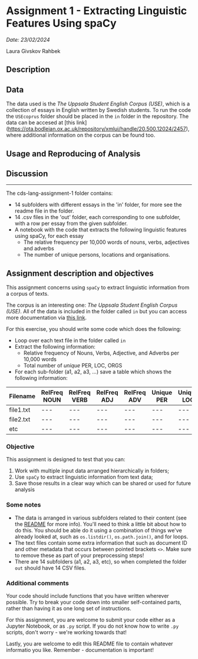 # Assignment 1 - Extracting Linguistic Features Using spaCy

*Date: 23/02/2024*

Laura Givskov Rahbek 

## Description 



## Data

The data used is the *The Uppsala Student English Corpus (USE)*, which is a collection of essays in English written by Swedish students. To run the code the ```USEcoprus``` folder should be placed in the ```in``` folder in the repository. The data can be accesed at [this link] (https://ota.bodleian.ox.ac.uk/repository/xmlui/handle/20.500.12024/2457), where additional information on the corpus can be found too. 

## Usage and Reproducing of Analysis

## Discussion 

___________

The cds-lang-assignment-1 folder contains: 
- 14 subfolders with different essays in the 'in' folder, for more see the readme file in the folder. 
- 14 .csv files in the 'out' folder, each corresponding to one subfolder, with a row per essay from the given subfolder. 
- A notebook with the code that extracts the following linguistic features using spaCy, for each essay
    - The relative frequency per 10,000 words of nouns, verbs, adjectives and adverbs 
    - The number of unique persons, locations and organisations. 


## Assignment description and objectives 

This assignment concerns using ```spaCy``` to extract linguistic information from a corpus of texts.

The corpus is an interesting one: *The Uppsala Student English Corpus (USE)*. All of the data is included in the folder called ```in``` but you can access more documentation via [this link](https://ota.bodleian.ox.ac.uk/repository/xmlui/handle/20.500.12024/2457).

For this exercise, you should write some code which does the following:

- Loop over each text file in the folder called ```in```
- Extract the following information:
    - Relative frequency of Nouns, Verbs, Adjective, and Adverbs per 10,000 words
    - Total number of *unique* PER, LOC, ORGS
- For each sub-folder (a1, a2, a3, ...) save a table which shows the following information:

|Filename|RelFreq NOUN|RelFreq VERB|RelFreq ADJ|RelFreq ADV|Unique PER|Unique LOC|Unique ORG|
|---|---|---|---|---|---|---|---|
|file1.txt|---|---|---|---|---|---|---|
|file2.txt|---|---|---|---|---|---|---|
|etc|---|---|---|---|---|---|---|

### Objective

This assignment is designed to test that you can:

1. Work with multiple input data arranged hierarchically in folders;
2. Use ```spaCy``` to extract linguistic information from text data;
3. Save those results in a clear way which can be shared or used for future analysis

### Some notes

- The data is arranged in various subfolders related to their content (see the [README](in/README.md) for more info). You'll need to think a little bit about how to do this. You should be able do it using a combination of things we've already looked at, such as ```os.listdir()```, ```os.path.join()```, and for loops.
- The text files contain some extra information that such as document ID and other metadata that occurs between pointed brackets ```<>```. Make sure to remove these as part of your preprocessing steps!
- There are 14 subfolders (a1, a2, a3, etc), so when completed the folder ```out``` should have 14 CSV files.

### Additional comments
Your code should include functions that you have written wherever possible. Try to break your code down into smaller self-contained parts, rather than having it as one long set of instructions.

For this assignment, you are welcome to submit your code either as a Jupyter Notebook, or as ```.py``` script. If you do not know how to write ```.py``` scripts, don't worry - we're working towards that!

Lastly, you are welcome to edit this README file to contain whatever informatio you like. Remember - documentation is important!
